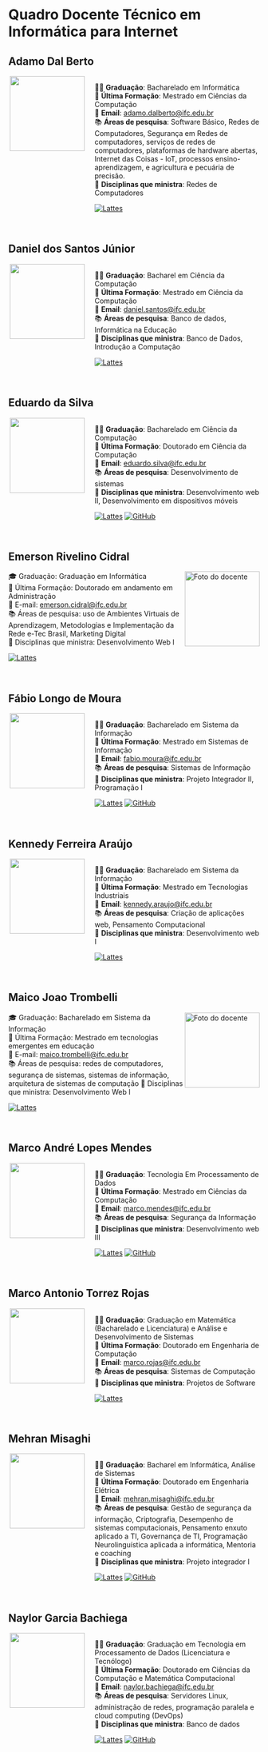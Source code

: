 # Quadro Docente Técnico em Informática para Internet

## Adamo Dal Berto
<section style="display: flex; justify-content: space-between; gap: 20px" id="ADB">
<img src="http://servicosweb.cnpq.br/wspessoa/servletrecuperafoto?tipo=1&id=K4737526Z6" align="right" width="150">
<div>

🧑‍🎓 **Graduação**: Bacharelado em Informática  
📕 **Última Formação**: Mestrado em Ciências da Computação  
📧 **Email**: <a href="mailto:adamo.dalberto@ifc.edu.br">adamo.dalberto@ifc.edu.br</a>  
📚 **Áreas de pesquisa**: Software Básico, Redes de Computadores, Segurança em Redes de computadores, serviços de redes de computadores, plataformas de hardware abertas, Internet das Coisas - IoT, processos ensino-aprendizagem, e agricultura e pecuária de precisão.  
📌 **Disciplinas que ministra**: Redes de Computadores  

[![Lattes](../files/lattes.svg)](http://lattes.cnpq.br/8484066168845222) 
</div>
</section>

<br/>

## Daniel dos Santos Júnior
<section style="display: flex; justify-content: space-between; gap: 20px">
<img src="http://servicosweb.cnpq.br/wspessoa/servletrecuperafoto?tipo=1&id=K4711625Z6" align="right" width="150">
<div id="DSJ">

🧑‍🎓 **Graduação**: Bacharel em Ciência da Computação  
📕 **Última Formação**: Mestrado em Ciência da Computação  
📧 **Email**: <a href="mailto:daniel.santos@ifc.edu.br">daniel.santos@ifc.edu.br</a>  
📚 **Áreas de pesquisa**: Banco de dados, Informática na Educação  
📌 **Disciplinas que ministra**: Banco de Dados, Introdução a Computação 

[![Lattes](../files/lattes.svg)](http://lattes.cnpq.br/7604028345371639) 
</div>
</section>

<br/>

## Eduardo da Silva
<section style="display: flex; justify-content: space-between; gap: 20px" id="ES">
<img src="http://servicosweb.cnpq.br/wspessoa/servletrecuperafoto?tipo=1&id=K4756577H3" align="right" width="150">
<div >

🧑‍🎓 **Graduação**: Bacharelado em Ciência da Computação  
📕 **Última Formação**: Doutorado em Ciência da Computação  
📧 **Email**: <a href="mailto:eduardo.silva@ifc.edu.br">eduardo.silva@ifc.edu.br</a>  
📚 **Áreas de pesquisa**: Desenvolvimento de sistemas  
📌 **Disciplinas que ministra**: Desenvolvimento web II, Desenvolvimento em dispositivos móveis  

[![Lattes](../files/lattes.svg)](http://lattes.cnpq.br/5027650522905837) 
[![GitHub](../files/github.svg)](https://github.com/eduardo-da-silva)
</div>
</section>

<br/>


## Emerson Rivelino Cidral

<img src="https://servicosweb.cnpq.br/wspessoa/servletrecuperafoto?tipo=1&id=K4131653Z5" width="150" alt="Foto do docente" align="right"/>

:mortar_board: Graduação: Graduação em Informática  
:closed_book: Última Formação: Doutorado em andamento em Administração  
:email: E-mail: [emerson.cidral@ifc.edu.br](emerson.cidral@ifc.edu.br)  
:books: Áreas de pesquisa: uso de Ambientes Virtuais de Aprendizagem, Metodologias e Implementação da Rede e-Tec Brasil, 
Marketing Digital  
:pushpin: Disciplinas que ministra: Desenvolvimento Web I  

[![Lattes](../files/lattes.svg)](http://lattes.cnpq.br/3139686759640067) 

</br>

## Fábio Longo de Moura
<section style="display: flex; justify-content: space-between; gap: 20px" id="FLM">
<img src="http://servicosweb.cnpq.br/wspessoa/servletrecuperafoto?tipo=1&id=K4444101J8" align="right" width="150">
<div >

🧑‍🎓 **Graduação**: Bacharelado em Sistema da Informação  
📕 **Última Formação**: Mestrado em Sistemas de Informação  
📧 **Email**: <a href="mailto:fabio.moura@ifc.edu.br">fabio.moura@ifc.edu.br</a>  
📚 **Áreas de pesquisa**: Sistemas de Informação  
📌 **Disciplinas que ministra**: Projeto Integrador II, Programação I 

[![Lattes](../files/lattes.svg)](http://lattes.cnpq.br/9596158681950482) 
[![GitHub](../files/github.svg)](https://github.com/ldmfabio)
</div>
</section>

<br/>

## Kennedy Ferreira Araújo
<section style="display: flex; justify-content: space-between; gap: 20px" id="KFA">
<img src="http://servicosweb.cnpq.br/wspessoa/servletrecuperafoto?tipo=1&id=K8715398H6" align="right" width="150">
<div>

🧑‍🎓 **Graduação**: Bacharelado em Sistema da Informação  
📕 **Última Formação**: Mestrado em Tecnologias Industriais  
📧 **Email**: <a href="mailto:kennedy.araujo@ifc.edu.br">kennedy.araujo@ifc.edu.br</a>  
📚 **Áreas de pesquisa**: Criação de aplicações web, Pensamento Computacional  
📌 **Disciplinas que ministra**: Desenvolvimento web I  

[![Lattes](../files/lattes.svg)](http://lattes.cnpq.br/9669258330557293) 
</div>
</section>

<br/>

## Maico Joao Trombelli

<img src="https://servicosweb.cnpq.br/wspessoa/servletrecuperafoto?tipo=1&id=K8241876J3" width="150" alt="Foto do docente" align="right"/>

:mortar_board: Graduação: Bacharelado em Sistema da Informação  
:closed_book: Última Formação: Mestrado em tecnologias emergentes em educação  
:email: E-mail: [maico.trombelli@ifc.edu.br](mailto:maico.trombelli@ifc.edu.br)  
:books: Áreas de pesquisa: redes de computadores, segurança de sistemas, sistemas de informação, arquitetura de sistemas de computação
:pushpin: Disciplinas que ministra: Desenvolvimento Web I  

[![Lattes](../files/lattes.svg)](http://lattes.cnpq.br/8825160109933726) 


<br/>

## Marco André Lopes Mendes
<section style="display: flex; justify-content: space-between; gap: 20px" id="MALM">
<img src="http://servicosweb.cnpq.br/wspessoa/servletrecuperafoto?tipo=1&id=K4706940T1" align="right" width="150">
<div>

🧑‍🎓 **Graduação**: Tecnologia Em Processamento de Dados  
📕 **Última Formação**: Mestrado em Ciências da Computação  
📧 **Email**: <a href="mailto:marco.mendes@ifc.edu.br">marco.mendes@ifc.edu.br</a>  
📚 **Áreas de pesquisa**: Segurança da Informação  
📌 **Disciplinas que ministra**: Desenvolvimento web III 

[![Lattes](../files/lattes.svg)](http://lattes.cnpq.br/6726037692480363) 
[![GitHub](../files/github.svg)](https://github.com/marrcandre)
</div>
</section>

<br/>


## Marco Antonio Torrez Rojas
<section style="display: flex; justify-content: space-between; gap: 20px" id="MATR">
<img src="https://media.licdn.com/dms/image/v2/C5603AQH90NqOpDvy4Q/profile-displayphoto-shrink_800_800/profile-displayphoto-shrink_800_800/0/1516521557239?e=1732752000&v=beta&t=qUTwHtcMejtRntgB3M4Ge4lywv_Fn8QgC6zbHcUSr6A" align="right" width="150">
<div>

🧑‍🎓 **Graduação**: Graduação em Matemática (Bacharelado e Licenciatura) e Análise e Desenvolvimento de Sistemas  
📕 **Última Formação**: Doutorado em Engenharia de Computação  
📧 **Email**: <a href="mailto:marco.rojas@ifc.edu.br">marco.rojas@ifc.edu.br</a>  
📚 **Áreas de pesquisa**: Sistemas de Computação  
📌 **Disciplinas que ministra**: Projetos de Software  

[![Lattes](../files/lattes.svg)](http://lattes.cnpq.br/7332212563888239) 
</div>
</section>

<br/>


## Mehran Misaghi
<section style="display: flex; justify-content: space-between; gap: 20px" id="MM">
<img src="http://servicosweb.cnpq.br/wspessoa/servletrecuperafoto?tipo=1&id=K4701151P7" align="right" width="150">
<div>

🧑‍🎓 **Graduação**: Bacharel em Informática, Análise de Sistemas  
📕 **Última Formação**: Doutorado em Engenharia Elétrica  
📧 **Email**: <a href="mailto:mehran.misaghi@ifc.edu.br">mehran.misaghi@ifc.edu.br</a>  
📚 **Áreas de pesquisa**: Gestão de segurança da informação, Criptografia, Desempenho de sistemas computacionais, Pensamento enxuto aplicado a TI, Governança de TI, Programação Neurolinguística aplicada a informática, Mentoria e coaching  
📌 **Disciplinas que ministra**: Projeto integrador I  

[![Lattes](../files/lattes.svg)](http://lattes.cnpq.br/7384745307950075) 
[![GitHub](../files/github.svg)](https://github.com/mmisaghi)
</div>
</section>


<br/>


## Naylor Garcia Bachiega
<section style="display: flex;justify-content: space-between; gap: 20px" id="NB">
<img src="http://servicosweb.cnpq.br/wspessoa/servletrecuperafoto?tipo=1&amp;id=K4563009U6" align="right" width="150">
<div>

🧑‍🎓 **Graduação**:  Graduação em Tecnologia em Processamento de Dados (Licenciatura e Tecnólogo)  
📕 **Última Formação**: Doutorado em Ciências da Computação e Matemática Computacional  
📧 **Email**: [naylor.bachiega@ifc.edu.br](mailto:naylor.bachiega@ifc.edu.br)  
📚 **Áreas de pesquisa**: Servidores Linux, administração de redes, programação paralela e cloud computing (DevOps)  
📌 **Disciplinas que ministra**: Banco de dados

[![Lattes](../files/lattes.svg)](http://lattes.cnpq.br/4151321913850263) 
[![GitHub](../files/github.svg)](https://github.com/naylor)
</div>
</section>
